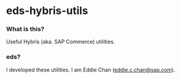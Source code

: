 # eds-hybris-utils

### What is this? 
Useful Hybris (aka. SAP Commerce) utilities.

### eds?
I developed these utilities. I am Eddie Chan (eddie.c.chan@sap.com). 
